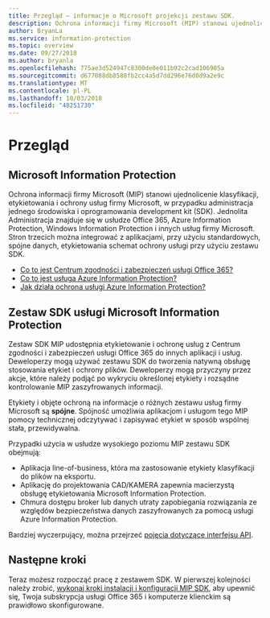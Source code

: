 ```yaml
---
title: Przegląd — informacje o Microsoft projekcji zestawu SDK.
description: Ochrona informacji firmy Microsoft (MIP) stanowi ujednolicenie klasyfikacji, etykietowania i ochrony usług firmy Microsoft, w przypadku administracja jednego środowiska i oprogramowania development kit (SDK).
author: BryanLa
ms.service: information-protection
ms.topic: overview
ms.date: 09/27/2018
ms.author: bryanla
ms.openlocfilehash: 775ae3d524947c8300de0e011b92c2cad106905a
ms.sourcegitcommit: d677088db8588fb2cc4a5d7dd296e76d0d9a2e9c
ms.translationtype: MT
ms.contentlocale: pl-PL
ms.lasthandoff: 10/03/2018
ms.locfileid: "48251730"
---
```

# <a name="overview"></a>Przegląd

## <a name="microsoft-information-protection"></a>Microsoft Information Protection

Ochrona informacji firmy Microsoft (MIP) stanowi ujednolicenie klasyfikacji, etykietowania i ochrony usług firmy Microsoft, w przypadku administracja jednego środowiska i oprogramowania development kit (SDK). Jednolita Administracja znajduje się w usłudze Office 365, Azure Information Protection, Windows Information Protection i innych usług firmy Microsoft. Stron trzecich można integrować z aplikacjami, przy użyciu standardowych, spójne danych, etykietowania schemat ochrony usługi przy użyciu zestawu SDK.

* [Co to jest Centrum zgodności i zabezpieczeń usługi Office 365?](https://docs.microsoft.com/office365/securitycompliance/)
* [Co to jest usługa Azure Information Protection?](/azure/information-protection/understand-explore/what-is-information-protection)
* [Jak działa ochrona usługi Azure Information Protection?](/azure/information-protection/understand-explore/what-is-information-protection#how-data-is-protected)

## <a name="microsoft-information-protection-sdk"></a>Zestaw SDK usługi Microsoft Information Protection

Zestaw SDK MIP udostępnia etykietowanie i ochronę usług z Centrum zgodności i zabezpieczeń usługi Office 365 do innych aplikacji i usług. Deweloperzy mogą używać zestawu SDK do tworzenia natywną obsługę stosowania etykiet i ochrony plików. Deweloperzy mogą przyczyny przez akcje, które należy podjąć po wykryciu określonej etykiety i rozsądne kontrolowanie MIP zaszyfrowanych informacji. 

Etykiety i objęte ochroną na informacje o różnych zestawu usług firmy Microsoft są **spójne**. Spójność umożliwia aplikacjom i usługom tego MIP pomocy technicznej odczytywać i zapisywać etykiet w sposób wspólnej stała, przewidywalna.

Przypadki użycia w usłudze wysokiego poziomu MIP zestawu SDK obejmują:

* Aplikacja line-of-business, która ma zastosowanie etykiety klasyfikacji do plików na eksportu.
* Aplikację do projektowania CAD/KAMERA zapewnia macierzystą obsługę etykietowania Microsoft Information Protection.
* Chmura dostępu broker lub danych utraty zapobiegania rozwiązania ze względów bezpieczeństwa danych zaszyfrowanych za pomocą usługi Azure Information Protection.

Bardziej wyczerpujący, można przejrzeć [pojęcia dotyczące interfejsu API](concept-apis-use-cases.md).

## <a name="next-steps"></a>Następne kroki

Teraz możesz rozpocząć pracę z zestawem SDK. W pierwszej kolejności należy zrobić, [wykonaj kroki instalacji i konfiguracji MIP SDK](setup-configure-mip.md), aby upewnić się, Twoja subskrypcja usługi Office 365 i komputerze klienckim są prawidłowo skonfigurowane.

